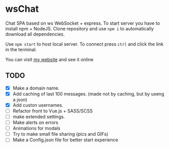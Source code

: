 # wsChat

Chat SPA based on ws WebSocket + express.
To start server you have to install npm + NodeJS. Clone repository and use `npm i` to automatically download all dependencies.

Use `npm start` to host local server. To connect press `ctrl` and click the link in the terminal.

You can visit [my website](chat.8hoursking.ru) and see it online

## TODO
- [x] Make a domain name.
- [x] Add caching of last 100 messages. (made not by caching, but by useng a json)
- [x] Add custon usernames.
- [ ] Refactor front to Vue.js + SASS/SCSS
- [ ] make extended settings.
- [ ] Make alerts on errors
- [ ] Animations for modals
- [ ] Try to make small file sharing (pics and GIFs)
- [ ] Make a Config.json file for better start experience
